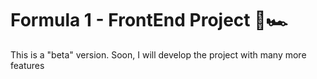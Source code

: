 # Formula 1 - FrontEnd Project 🏁🏎️

This is a "beta" version. Soon, I will develop the project with many more features
